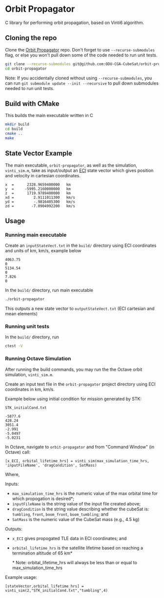 # Orbit Propagator

C library for performing orbit propagation, based on Vinti6 algorithm.

## Cloning the repo

Clone the [Orbit Propagator](https://github.com/odu-cga-cubesat/orbit-propagator.git) repo. Don't forget to use `--recurse-submodules` flag, or else you won't pull down some of the code needed to run unit tests.

```bash
git clone --recurse-submodules git@github.com:ODU-CGA-CubeSat/orbit-propagator.git
cd orbit-propagator
```

Note: If you accidentally cloned without using `--recurse-submodules`, you can run `git submodule update --init --recursive` to pull down submodules needed to run unit tests.

## Build with CMake

This builds the main executable written in C

```bash
mkdir build
cd build
cmake ..
make
```

## State Vector Example

The main executable, `orbit-propagator`, as well as the simulation, `vinti_sim.m`, take as input/output an [ECI](https://en.wikipedia.org/wiki/Earth-centered_inertial) state vector which gives position and velocity in cartesian coordinates.
```
x  =      2328.9659400000   km
y  =     -5995.2160000000   km
z  =      1719.9789400000   km
xd =         2.9111011300   km/s
yd =         -.9816405300   km/s
zd =        -7.0904992200   km/s
```

## Usage

### Running main executable

Create an `inputStateVect.txt` in the `build/` directory using ECI coordinates and units of km, km/s, example below

```
4063.75
0
5134.54
0
7.826
0
```

In the `build/` directory, run main executable

```bash
./orbit-propagator
```

This outputs a new state vector to `outputStateVect.txt` (ECI cartesian and mean elements)

### Running unit tests

In the `build/` directory, run

```bash
ctest -V
```

### Running Octave Simulation

After running the build commands, you may run the the Octave orbit simulation, `vinti_sim.m`.

Create an input text file in the `orbit-propagator` project directory using ECI coordinates in km, km/s.

Example below using initial condition for mission generated by STK:

`STK_initialCond.txt`

```
-5877.6
428.24
3051.4
-2.991
-5.0497
-5.0231
```

In Octave, navigate to `orbit-propagator` and from "Command Window" (in Octave) call:

`[x_ECI, orbital_lifetime_hrs] = vinti_sim(max_simulation_time_hrs, 'inputFileName', 'dragCondition', SatMass)`

Where,

Inputs:  
- `max_simulation_time_hrs` is the numeric value of the max orbital time for which propogation is desired*;
- `inputFileName` is the string value of the input file created above;
- `dragCondition` is the string value describing whether the cubeSat is: `tumbling`, `front`, `boom_front`, `boom_tumbling`; and
- `SatMass` is the numeric value of the CubeSat mass (e.g., 4.5 kg)

Outputs:
- `x_ECI` gives propogated TLE data in ECI coordinates; and
- `orbital_lifetime_hrs` is the satellite lifetime based on reaching a termination altitude of 65 km*

  \* Note: orbital_lifetime_hrs will always be less than or equal to max_simulation_time_hrs

Example usage:

`[stateVector,orbital_lifetime_hrs] = vinti_sim(2,"STK_initialCond.txt","tumbling",4)`
